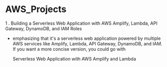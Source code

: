 # AWS_Projects

1 . Building a Serverless Web Application with AWS Amplify, Lambda, API Gateway, DynamoDB, and IAM Roles
  - emphasizing that it's a serverless web application powered by multiple AWS services like Amplify, Lambda, API Gateway, DynamoDB, and IAM. If you want a more 
    concise version, you could go with
    
    Serverless Web Application with AWS Amplify and Lambda
